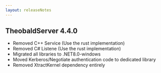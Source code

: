 ```yaml
---
layout: releaseNotes
---
```


## TheobaldServer 4.4.0

- Removed C++ Service (Use the rust implementation)
- Removed C# Listene (Use the rust implementation)
- Migrated all libraries to .NET8.0-windows
- Moved Kerberos/Negotiate authentication code to dedicated library
- Removed XtractKernel dependency entirely